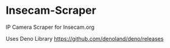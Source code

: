 # Insecam-Scraper
IP Camera Scraper for Insecam.org

Uses Deno Library https://github.com/denoland/deno/releases
